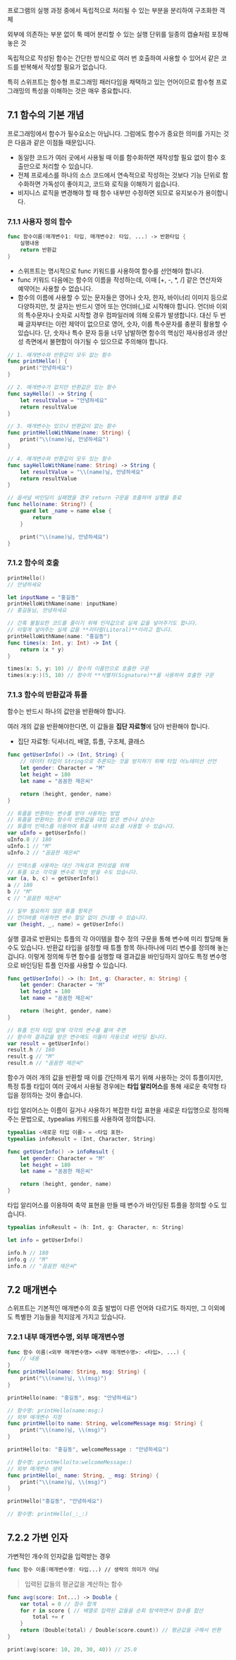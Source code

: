 프로그램의 실행 과정 중에서 독립적으로 처리될 수 있는 부분을 분리하여 구조화한 객체

외부에 의존하는 부분 없이 툭 떼어 분리할 수 있는 실행 단위를 일종의 캡슐처럼 포장해놓은 것

독립적으로 작성된 함수는 간단한 방식으로 여러 번 호출하여 사용할 수 있어서 같은 코드를 반복해서 작성할 필요가 없습니다.

특히 스위프트는 함수형 프로그래밍 패러다임을 채택하고 있는 언어이므로 함수형 프로그래밍의 특성을 이해하는 것은 매우 중요합니다.

## 7.1 함수의 기본 개념

프로그래밍에서 함수가 필수요소는 아닙니다. 그럼에도 함수가 중요한 의미를 가지는 것은 다음과 같은 이점들 때문입니다.

- 동일한 코드가 여러 곳에서 사용될 때 이를 함수화하면 재작성할 필요 없이 함수 호출만으로 처리할 수 있습니다.
- 전체 프로세스를 하나의 소스 코드에서 연속적으로 작성하는 것보다 기능 단위로 함수화하면 가독성이 좋아지고, 코드와 로직을 이해하기 쉽습니다.
- 비지니스 로직을 변경해야 할 때 함수 내부만 수정하면 되므로 유지보수가 용이합니다.

### 7.1.1 사용자 정의 함수

```swift
func 함수이름(매개변수1: 타입, 매개변수2: 타입, ...) -> 반환타입 {
	실행내용
	return 반환값
}
```

- 스위프트는 명시적으로 func 키워드를 사용하여 함수를 선언해야 합니다.
- func 키워드 다음에는 함수의 이름을 작성하는데, 이때 [+, -, *, /] 같은 연산자와 예약어는 사용할 수 없습니다.
- 함수의 이름에 사용할 수 있는 문자들은 영어나 숫자, 한자, 바이너리 이미지 등으로 다양하지만, 첫 글자는 반드시 영어 또는 언더바(_)로 시작해야 합니다. 언더바 이외의 특수문자나 숫자로 시작할 경우 컴파일러에 의해 오류가 발생합니다. 대신 두 번째 글자부터는 이런 제약이 없으므로 영어, 숫자, 이룹 특수문자를 충분히 활용할 수 있습니다. 단, 숫자나 특수 문자 등을 너무 남발하면 함수의 핵심인 재사용성과 생산성 측면에서 불편함이 야기될 수 있으므로 주의해야 합니다.

```swift
// 1. 매개변수와 반환값이 모두 없는 함수
func printHello() {
	print("안녕하세요")
}

// 2. 매개변수가 없지만 반환값은 있는 함수
func sayHello() -> String {
	let resultValue = "안녕하세요"
	return resultValue
}

// 3. 매개변수는 있으나 반환값이 없는 함수
func printHelloWithName(name: String) {
	print("\\(name)님, 안녕하세요")
}

// 4. 매개변수와 반환값이 모두 있는 함수
func sayHelloWithName(name: String) -> String {
	let resultValue = "\\(name)님, 안녕하세요"
	return resultValue
}

// 옵셔널 바인딩이 실패했을 경우 return 구문을 호출하여 실행을 종료
func hello(name: String?) {
	guard let _name = name else {
		return
	}

	print("\\(name)님, 안녕하세요")
}
```

### 7.1.2 함수의 호출

```swift
printHello()
// 안녕하세요

let inputName = "홍길동"
printHelloWithName(name: inputName)
// 홍길동님, 안녕하세요

// 간혹 불필요한 코드를 줄이기 위해 인자값으로 실제 값을 넣어주기도 합니다.
// 이렇게 넣어주는 실제 값을 **리터럴(Literal)**이라고 합니다.
printHelloWithName(name: "홍길동")
func times(x: Int, y: Int) -> Int {
	return (x * y)
}

times(x: 5, y: 10) // 함수의 이름만으로 호출한 구문
times(x:y:)(5, 10) // 함수의 **식별자(Signature)**를 사용하여 호출한 구문
```

### 7.1.3 함수의 반환값과 튜플

함수는 반드시 하나의 값만을 반환해야 합니다.

여러 개의 값을 반환해야한다면, 이 값들을 **집단 자료형**에 담아 반환해야 합니다.

- 집단 자료형: 딕셔너리, 배열, 튜플, 구조체, 클래스

```swift
func getUserInfo() -> (Int, String) {
	// 데이터 타입이 String으로 추론되는 것을 방지하기 위해 타입 어노테이션 선언
	let gender: Character = "M"
	let height = 180
	let name = "꼼꼼한 재은씨"

	return (height, gender, name)
}

// 튜플을 반환하는 변수를 받아 사용하는 방법
// 튜플을 반환하는 함수의 반환값을 대입 받은 변수나 상수는
// 튜플의 인덱스를 이용하여 튜플 내부의 요소를 사용할 수 있습니다.
var uInfo = getUserInfo()
uInfo.0 // 180
uInfo.1 // "M"
uInfo.2 // "꼼꼼한 재은씨"

// 인덱스를 사용하는 대신 가독성과 편리성을 위해
// 튜플 요소 각각을 변수로 직접 받을 수도 있습니다.
var (a, b, c) = getUserInfo()
a // 180
b // "M"
c // "꼼꼼한 재은씨"

// 일부 필요하지 않은 튜플 항목은 
// 언더바를 이용하면 변수 할당 없이 건너뛸 수 있습니다.
var (height, _, name) = getUserInfo()
```

실행 결과로 반환되는 튜플의 각 아이템을 함수 정의 구문을 통해 변수에 미리 할당해 둘 수도 있습니다. 반환값 타입을 설정할 때 튜플 항목 하나하나에 미리 변수를 정의해 놓는 겁니다. 이렇게 정의해 두면 함수를 실행할 때 결과값을 바인딩하지 않아도 특정 변수명으로 바인딩된 튜플 인자를 사용할 수 있습니다.

```swift
func getUserInfo() -> (h: Int, g: Character, n: String) {
	let gender: Character = "M"
	let height = 180
	let name = "꼼꼼한 재은씨"

	return (height, gender, name)
}

// 튜플 인자 타입 앞에 각각의 변수를 붙여 주면 
// 함수의 결과값을 받은 변수에도 이들이 자동으로 바인딩 됩니다.
var result = getUserInfo()
result.h // 180
result.g // "M"
result.n // "꼼꼼한 재은씨"
```

함수가 여러 개의 값을 반환할 때 이를 간단하게 묶기 위해 사용하는 것이 튜플이지만, 특정 튜플 타입이 여러 곳에서 사용될 경우에는 **타입 알리어스**를 통해 새로운 축약형 타입을 정의하는 것이 좋습니다.

타입 얼리어스는 이름이 길거나 사용하기 복잡한 타입 표현을 새로운 타입명으로 정의해주는 문법으로, .typealias 키워드를 사용하여 정의합니다.

```swift
typealias <새로운 타입 이름> = <타입 표현>
typealias infoResult = (Int, Character, String)

func getUserInfo() -> infoResult {
	let gender: Character = "M"
	let height = 180
	let name = "꼼꼼한 재은씨"

	return (height, gender, name)
}
```

타입 알리어스를 이용하여 축약 표현을 만들 때 변수가 바인딩된 튜플을 정의할 수도 있습니다.

```swift
typealias infoResult = (h: Int, g: Character, n: String)

let info = getUserInfo()

info.h // 180
info.g // "M"
info.n // "꼼꼼한 재은씨"
```

## 7.2 매개변수

스위프트는 기본적인 매개변수의 호출 발법이 다른 언어와 다르기도 하지만, 그 이외에도 특별한 기능들을 적지않게 가지고 있습니다.

### 7.2.1 내부 매개변수명, 외부 매개변수명

```swift
func 함수 이름(<외부 매개변수명> <내부 매개변수명>: <타입>, ...) {
	// 내용
}
func printHello(name: String, msg: String) {
	print("\\(name)님, \\(msg)")
}

printHello(name: "홍길동", msg: "안녕하세요")

// 함수명: printHello(name:msg:)
// 외부 매개변수 지정
func printHello(to name: String, welcomeMessage msg: String) {
	print("\\(name)님, \\(msg)")
}

printHello(to: "홍길동", welcomeMessage : "안녕하세요")

// 함수명: printHello(to:welcomeMessage:)
// 외부 매개변수 생략
func printHello(_ name: String, _ msg: String) {
	print("\\(name)님, \\(msg)")
}

printHello("홍길동", "안녕하세요")

// 함수명: printHello(_:_:)
```

## 7.2.2 가변 인자

가변적인 개수의 인자값을 입력받는 경우

```swift
func 함수 이름(매개변수명: 타입...) // 생략의 의미가 아님
```

> 입력된 값들의 평균값을 계산하는 함수

```swift
func avg(score: Int...) -> Double {
	var total = 0 // 점수 합계
	for r in score { // 배열로 입력된 값들을 순회 탐색하면서 점수를 합산
		total += r
	}
	return (Double(total) / Double(score.count)) // 평균값을 구해서 반환
}

print(avg(score: 10, 20, 30, 40)) // 25.0
```
